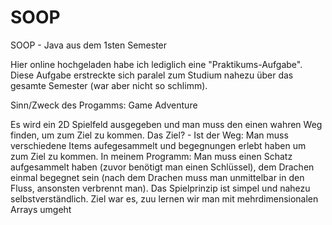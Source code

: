 # SOOP
SOOP - Java aus dem 1sten Semester

Hier online hochgeladen habe ich lediglich eine "Praktikums-Aufgabe". Diese Aufgabe erstreckte sich paralel zum Studium nahezu über das gesamte Semester (war aber nicht so schlimm).

Sinn/Zweck des Progamms: Game Adventure

Es wird ein 2D Spielfeld ausgegeben und man muss den einen wahren Weg finden, um zum Ziel zu kommen.
Das Ziel? - Ist der Weg: Man muss verschiedene Items aufegesammelt und begegnungen erlebt haben um zum Ziel zu kommen. In meinem Programm: Man muss einen Schatz aufgesammelt haben (zuvor benötigt man einen Schlüssel), dem Drachen einmal begegnet sein (nach dem Drachen muss man unmittelbar in den Fluss, ansonsten verbrennt man).
Das Spielprinzip ist simpel und nahezu selbstverständlich.
Ziel war es, zuu lernen wir man mit mehrdimensionalen Arrays umgeht
